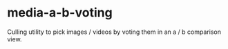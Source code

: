 # media-a-b-voting
Culling utility to pick images / videos by voting them in an a / b comparison view.
